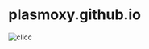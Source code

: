 # plasmoxy.github.io

![clicc](https://www.google.sk/url?sa=i&rct=j&q=&esrc=s&source=images&cd=&cad=rja&uact=8&ved=0ahUKEwjGhoe8_-PZAhUB-6QKHaJBAtkQjRwIBg&url=http%3A%2F%2Fworldorder-news.com%2FCelebrityNews%2CBreakingNews%2CMusicNews%2Fthe-value-of-the-human-soul%2F&psig=AOvVaw1Q4h8bffTqRVq_n-D5b5LO&ust=1520848228810572)
